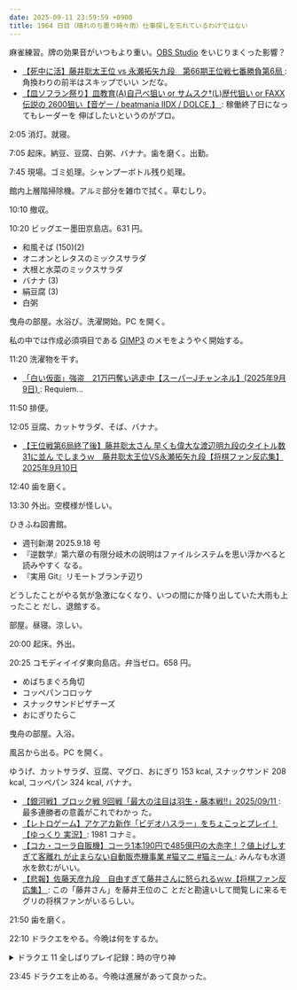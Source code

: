 ```yaml
---
date: 2025-09-11 23:59:59 +0900
title: 1964 日目（晴れのち曇り時々雨）仕事探しを忘れているわけではない
---
```


麻雀練習。牌の効果音がいつもより重い。[OBS Studio] をいじりまくった影響？

* [【死中に活】藤井聡太王位 vs 永瀬拓矢九段　第66期王位戦七番勝負第6局
  ](https://www.youtube.com/watch?v=Cgov0cmY0v8): 角換わりの前半はスキップでいい
  ンだな。
* [【皿ソフラン祭り】皿教育(A)自己べ狙い or サムスク†(L)歴代狙い or FAXX伝説の
  2600狙い【音ゲー / beatmania IIDX / DOLCE.】
  ](https://www.youtube.com/watch?v=9s8EPoi5i0A): 稼働終了日になってもレーダーを
  伸ばしたいというのがプロ。

2:05 消灯。就寝。

7:05 起床。納豆、豆腐、白粥、バナナ。歯を磨く。出勤。

7:45 現場。ゴミ処理。シャンプーボトル残り処理。

館内上層階掃除機。アルミ部分を雑巾で拭く。草むしり。

10:10 撤収。

10:20 ビッグエー墨田京島店。631 円。

* 和風そば (150)(2)
* オニオンとレタスのミックスサラダ
* 大根と水菜のミックスサラダ
* バナナ (3)
* 絹豆腐 (3)
* 白粥

曳舟の部屋。水浴び。洗濯開始。PC を開く。

私の中では作成必須項目である [GIMP3] のメモをようやく開始する。

11:20 洗濯物を干す。

* [「白い仮面」強盗　21万円奪い逃走中【スーパーJチャンネル】(2025年9月9日)
  ](https://www.youtube.com/watch?v=TipWm5s3L-Q): Requiem...

11:50 排便。

12:05 豆腐、カットサラダ、そば、バナナ。

* [【王位戦第6局終了後】藤井聡太さん 早くも偉大な渡辺明九段のタイトル数31に並ん
  でしまうｗ　藤井聡太王位VS永瀬拓矢九段【将棋ファン反応集】2025年9月10日
  ](https://www.youtube.com/watch?v=zIKDl6zRT9I)

12:40 歯を磨く。

13:30 外出。空模様が怪しい。

ひきふね図書館。

* 週刊新潮 2025.9.18 号
* 『逆数学』第六章の有限分岐木の説明はファイルシステムを思い浮かべると読みやすく
  なる。
* 『実用 Git』リモートブランチ辺り

どうしたことがやる気が急激になくなり、いつの間にか降り出していた大雨も上ったこと
だし、退館する。

部屋。昼寝。涼しい。

20:00 起床。外出。

20:25 コモディイイダ東向島店。弁当ゼロ。658 円。

* めばちまぐろ角切
* コッペパンコロッケ
* スナックサンドピザチーズ
* おにぎりたらこ

曳舟の部屋。入浴。

風呂から出る。PC を開く。

ゆうげ、カットサラダ、豆腐、マグロ、おにぎり 153 kcal, スナックサンド 208 kcal,
コッペパン 324 kcal, バナナ。

* [【銀河戦】ブロック戦 9回戦「最大の注目は羽生・藤本戦!!」2025/09/11
  ](https://www.youtube.com/watch?v=bzUjpj11Zw4): 最多連勝者の意義がこれでわかっ
  た。
* [【レトロゲーム】アケアカ新作「ビデオハスラー」をちょこっとプレイ！【ゆっくり
  実況】](https://www.youtube.com/watch?v=kGTw755ULtM): 1981 コナミ。
* [【コカ・コーラ自販機】コーラ1本190円で485億円の大赤字！？値上げしすぎて客離れ
  が止まらない自動販売機事業 #猫マニ #猫ミーム
  ](https://www.youtube.com/watch?v=DgZcIHtUZLs): みんなも水道水を飲むがいい。
* [【悲報】佐藤天彦九段　自由すぎて藤井さんに怒られるｗｗ【将棋ファン反応集】
  ](https://www.youtube.com/watch?v=eNAHX_ax00g): この「藤井さん」を藤井王位のこ
  とだと勘違いして閲覧しに来るモグリの将棋ファンがいるらしい。

21:50 歯を磨く。

22:10 ドラクエをやる。今晩は何をするか。

<details><summary>ドラクエ 11 全しばりプレイ記録：時の守り神</summary>
<p>連武討魔行裏試練を試行錯誤する。最初の棍棒チームは混乱とマヒが効くことがあると気づいていた。
グレイグ、シルビア、ロウで行ったら 73 手もかかって勝利。
短剣装備でダメージ六倍のとくぎがあるが、繰り出せるタイミングがないのでこうなった。</p>

<p>次のメガモリーヌ戦はとりあえず通常プレイ時と同じくマルティナで挑むことにする。
HP だけを 750 に増強した程度では全然足りないようだ。みのまもりも上げる必要があるだろう。
これは後回し。</p>

<p>時の破壊者戦を試行錯誤する。いつものようにやってみるとけっこう安定している。
異次元の霧とマホトーンが嫌なわけだが、HP を 750 まで上げておいたらなんとかなるようになったようだ。
グレイグがメガザルを発動するハメになったが、その直後のタイミングで時間停止を食らってグレイグが対象になったので無傷で済んだのが大きい。
両腕を無視して中央突破。冒険の書の世界がやっと終わった。</p>

<p>試しに怨念ペアに挑む。普通に千超えのダメージが来るので話にならない。第二形態に進まずに全滅。</p>
</details>

23:45 ドラクエを止める。今晩は進展があって良かった。

[GIMP3]: <https://docs.gimp.org/3.0/en/>
[OBS Studio]: <https://obsproject.com/>

